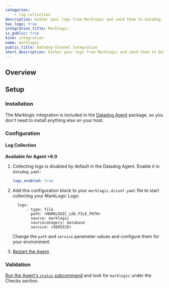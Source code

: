 ```yaml
---
categories:
    - log collection
description: Gather your logs from Marklogic and send them to Datadog.
has_logo: true
integration_title: Marklogic
is_public: true
kind: integration
name: marklogic
public_title: Datadog-Stunnel Integration
short_description: Gather your logs from Marklogic and send them to Datadog.
---
```



## Overview


## Setup
### Installation

The Marklogic integration is included in the [Datadog Agent][1] package, so you don't need to install anything else on your host.

### Configuration

#### Log Collection

**Available for Agent >6.0**

1. Collecting logs is disabled by default in the Datadog Agent. Enable it in `datadog.yaml`:

    ```yaml
    logs_enabled: true
    ```

2. Add this configuration block to your `marklogic.d/conf.yaml` file to start collecting your MarkLogic Logs:

    ```
      logs:
          - type: file
            path: <MARKLOGIC_LOG_FILE_PATH>
            source: marklogic
            sourcecategory: database
            service: <SERVICE>
    ```

    Change the `path` and `service` parameter values and configure them for your environment.

3. [Restart the Agent][2].

### Validation

[Run the Agent's `status` subcommand][3] and look for `marklogic` under the Checks section.

[1]: https://app.datadoghq.com/account/settings#agent
[2]: /agent/guide/agent-commands/?tab=agentv6#restart-the-agent
[3]: /agent/guide/agent-commands/?tab=agentv6#agent-status-and-information
